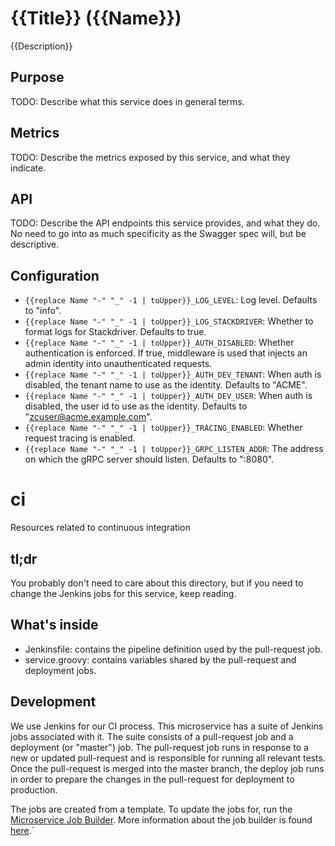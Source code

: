 # {{Title}} ({{Name}})
{{Description}}

## Purpose
TODO: Describe what this service does in general terms.

## Metrics
TODO: Describe the metrics exposed by this service, and what they indicate.

## API
TODO: Describe the API endpoints this service provides, and what they do. No
need to go into as much specificity as the Swagger spec will, but be
descriptive.

## Configuration
* `{{replace Name "-" "_" -1 | toUpper}}_LOG_LEVEL`: Log level. Defaults to "info".
* `{{replace Name "-" "_" -1 | toUpper}}_LOG_STACKDRIVER`: Whether to format logs for Stackdriver. Defaults to true.
* `{{replace Name "-" "_" -1 | toUpper}}_AUTH_DISABLED`: Whether authentication is enforced. If true, middleware is used that injects an admin identity into unauthenticated requests.
* `{{replace Name "-" "_" -1 | toUpper}}_AUTH_DEV_TENANT`: When auth is disabled, the tenant name to use as the identity. Defaults to "ACME".
* `{{replace Name "-" "_" -1 | toUpper}}_AUTH_DEV_USER`: When auth is disabled, the user id to use as the identity. Defaults to "zcuser@acme.example.com".
* `{{replace Name "-" "_" -1 | toUpper}}_TRACING_ENABLED`: Whether request tracing is enabled.
* `{{replace Name "-" "_" -1 | toUpper}}_GRPC_LISTEN_ADDR`: The address on which the gRPC server should listen. Defaults to ":8080".
# ci
Resources related to continuous integration

## tl;dr

You probably don't need to care about this directory, but if you need to 
change the Jenkins jobs for this service, keep reading. 

## What's inside

* Jenkinsfile: contains the pipeline definition used by the pull-request job.
* service.groovy: contains variables shared by the pull-request and deployment jobs.

## Development

We use Jenkins for our CI process.  This microservice has a suite of Jenkins 
jobs associated with it.  The suite consists of a pull-request job and a 
deployment (or "master") job.  The pull-request job runs in response to a new 
or updated pull-request and is responsible for running all relevant tests.  
Once the pull-request is merged into the master branch, the deploy job runs 
in order to prepare the changes in the pull-request for deployment to production.

The jobs are created from a template. To update the jobs for, run the 
[Microservice Job Builder](http://jenkins.zing.zenoss.eng/job/job_create/parambuild/?service={{Name}}).
More information about the job builder is found 
[here](https://github.com/zenoss/zing-ci/blob/master/jenkins-job-builder/README.md).`

